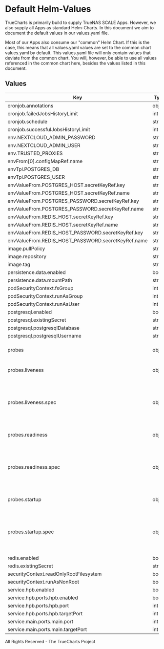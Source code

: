 # Default Helm-Values

TrueCharts is primarily build to supply TrueNAS SCALE Apps.
However, we also supply all Apps as standard Helm-Charts. In this document we aim to document the default values in our values.yaml file.

Most of our Apps also consume our "common" Helm Chart.
If this is the case, this means that all values.yaml values are set to the common chart values.yaml by default. This values.yaml file will only contain values that deviate from the common chart.
You will, however, be able to use all values referenced in the common chart here, besides the values listed in this document.

## Values

| Key | Type | Default | Description |
|-----|------|---------|-------------|
| cronjob.annotations | object | `{}` |  |
| cronjob.failedJobsHistoryLimit | int | `5` |  |
| cronjob.schedule | string | `"*/5 * * * *"` |  |
| cronjob.successfulJobsHistoryLimit | int | `2` |  |
| env.NEXTCLOUD_ADMIN_PASSWORD | string | `"adminpass"` |  |
| env.NEXTCLOUD_ADMIN_USER | string | `"admin"` |  |
| env.TRUSTED_PROXIES | string | `"172.16.0.0/16"` |  |
| envFrom[0].configMapRef.name | string | `"nextcloudconfig"` |  |
| envTpl.POSTGRES_DB | string | `"{{ .Values.postgresql.postgresqlDatabase }}"` |  |
| envTpl.POSTGRES_USER | string | `"{{ .Values.postgresql.postgresqlUsername }}"` |  |
| envValueFrom.POSTGRES_HOST.secretKeyRef.key | string | `"plainporthost"` |  |
| envValueFrom.POSTGRES_HOST.secretKeyRef.name | string | `"dbcreds"` |  |
| envValueFrom.POSTGRES_PASSWORD.secretKeyRef.key | string | `"postgresql-password"` |  |
| envValueFrom.POSTGRES_PASSWORD.secretKeyRef.name | string | `"dbcreds"` |  |
| envValueFrom.REDIS_HOST.secretKeyRef.key | string | `"plainhost"` |  |
| envValueFrom.REDIS_HOST.secretKeyRef.name | string | `"rediscreds"` |  |
| envValueFrom.REDIS_HOST_PASSWORD.secretKeyRef.key | string | `"redis-password"` |  |
| envValueFrom.REDIS_HOST_PASSWORD.secretKeyRef.name | string | `"rediscreds"` |  |
| image.pullPolicy | string | `"IfNotPresent"` |  |
| image.repository | string | `"docker.io/nextcloud"` |  |
| image.tag | string | `"22.2.3@sha256:21b94903f9c755a9e79a84692ce9ea7d4ebfc2d1066f90f7f2baa13388ddf831"` |  |
| persistence.data.enabled | bool | `true` |  |
| persistence.data.mountPath | string | `"/var/www/html"` |  |
| podSecurityContext.fsGroup | int | `33` |  |
| podSecurityContext.runAsGroup | int | `0` |  |
| podSecurityContext.runAsUser | int | `0` |  |
| postgresql.enabled | bool | `true` |  |
| postgresql.existingSecret | string | `"dbcreds"` |  |
| postgresql.postgresqlDatabase | string | `"nextcloud"` |  |
| postgresql.postgresqlUsername | string | `"nextcloud"` |  |
| probes | object | See below | Probe configuration -- [[ref]](https://kubernetes.io/docs/tasks/configure-pod-container/configure-liveness-readiness-startup-probes/) |
| probes.liveness | object | See below | Liveness probe configuration |
| probes.liveness.spec | object | "/" | If a HTTP probe is used (default for HTTP/HTTPS services) this path is used |
| probes.readiness | object | See below | Redainess probe configuration |
| probes.readiness.spec | object | "/" | If a HTTP probe is used (default for HTTP/HTTPS services) this path is used |
| probes.startup | object | See below | Startup probe configuration |
| probes.startup.spec | object | "/" | If a HTTP probe is used (default for HTTP/HTTPS services) this path is used |
| redis.enabled | bool | `true` |  |
| redis.existingSecret | string | `"rediscreds"` |  |
| securityContext.readOnlyRootFilesystem | bool | `false` |  |
| securityContext.runAsNonRoot | bool | `false` |  |
| service.hpb.enabled | bool | `true` |  |
| service.hpb.ports.hpb.enabled | bool | `true` |  |
| service.hpb.ports.hpb.port | int | `7867` |  |
| service.hpb.ports.hpb.targetPort | int | `7867` |  |
| service.main.ports.main.port | int | `10020` |  |
| service.main.ports.main.targetPort | int | `80` |  |

All Rights Reserved - The TrueCharts Project
